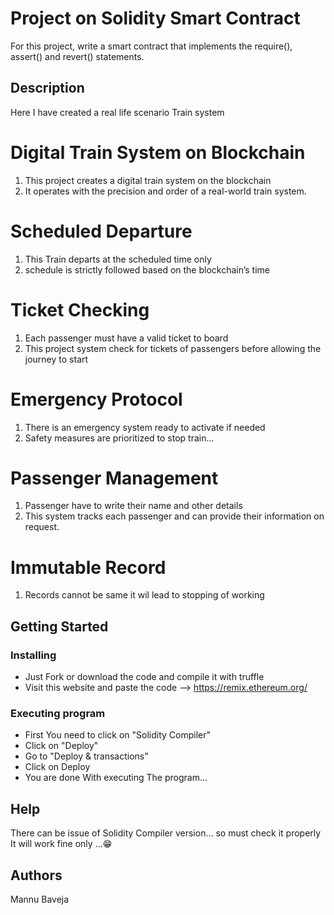 # Project on Solidity Smart Contract

For this project, write a smart contract that implements the require(), assert() and revert() statements.


## Description

Here I have created a real life scenario Train system 
# Digital Train System on Blockchain
1. This project creates a digital train system on the blockchain
2. It operates with the precision and order of a real-world train system. 

# Scheduled Departure
1. This Train departs at the scheduled time only
2. schedule is strictly followed based on the blockchain’s time

# Ticket Checking
1. Each passenger must have a valid ticket to board
2. This project system check for tickets of passengers before allowing the journey to start

# Emergency Protocol
1. There is an emergency system ready to activate if needed
2. Safety measures are prioritized to stop train...

# Passenger Management
1. Passenger have to write their name and other details
2. This system tracks each passenger and can provide their information on request.

# Immutable Record
1. Records cannot be same it wil lead to stopping of working
## Getting Started

### Installing

* Just Fork or download the code and compile it with truffle
* Visit this website and paste the code --> https://remix.ethereum.org/

### Executing program

* First You need to click on "Solidity Compiler"
* Click on "Deploy"
* Go to "Deploy & transactions"
* Click on Deploy
* You are done With executing The program...

## Help

There can be issue of Solidity Compiler version... so must check it properly It will work fine only ...😁



## Authors

Mannu Baveja

